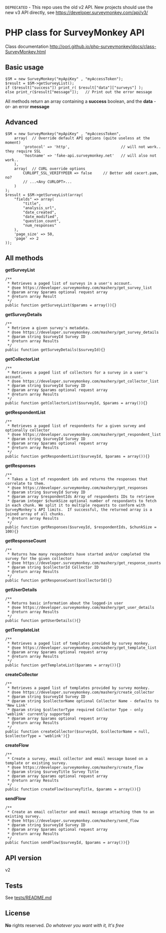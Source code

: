 `DEPRECATED` - This repo uses the old v2 API. New projects should use the new v3 API directly, see https://developer.surveymonkey.com/api/v3/

PHP class for SurveyMonkey API
==============================


Class documentation
http://oori.github.io/php-surveymonkey/docs/class-SurveyMonkey.html


Basic usage
----
```
$SM = new SurveyMonkey("myApiKey" , "myAccessToken");
$result = $SM->getSurveyList();
if ($result["success"]) print_r( $result["data"]["surveys"] );
else print_r($result["message"]);   // Print out the error message
```

All methods return an array containing a **success** boolean, and the **data** -or- an error **message**

Advanced
----
```
$SM = new SurveyMonkey("myApiKey" , "myAccessToken",
    array(  // Override default API options (quite useless at the moment)
        'protocol' => 'http',                       // will not work.. they require SSL
        'hostname' => 'fake-api.surveymonkey.net'   // will also not work..
    ),
    array(  // CURL override options
        CURLOPT_SSL_VERIFYPEER => false     // Better add cacert.pam, no?
        // ...<Any CURLOPT>...
    )
);
$result = $SM->getSurveyList(array(
    "fields" => array(
        "title",
        "analysis_url",
        "date_created",
        "date_modified",
        "question_count",
        "num_responses"
    ),
    'page_size' => 50,
    'page' => 2
));
```

All methods
----

**getSurveyList**
```
/**
 * Retrieves a paged list of surveys in a user's account.
 * @see https://developer.surveymonkey.com/mashery/get_survey_list
 * @param array $params optional request array
 * @return array Result
 */
public function getSurveyList($params = array()){}
```

**getSurveyDetails**
```
/**
 * Retrieve a given survey's metadata.
 * @see https://developer.surveymonkey.com/mashery/get_survey_details
 * @param string $surveyId Survey ID
 * @return array Results
 */
public function getSurveyDetails($surveyId){}
```

**getCollectorList**
```
/**
 * Retrieves a paged list of collectors for a survey in a user's account.
 * @see https://developer.surveymonkey.com/mashery/get_collector_list
 * @param string $surveyId Survey ID
 * @param array $params optional request array
 * @return array Results
 */
public function getCollectorList($surveyId, $params = array()){}
```

**getRespondentList**
```
/**
 * Retrieves a paged list of respondents for a given survey and optionally collector
 * @see https://developer.surveymonkey.com/mashery/get_respondent_list
 * @param string $surveyId Survey ID
 * @param array $params optional request array
 * @return array Results
 */
public function getRespondentList($surveyId, $params = array()){}
```

**getResponses**
```
/**
 * Takes a list of respondent ids and returns the responses that correlate to them.
 * @see https://developer.surveymonkey.com/mashery/get_responses
 * @param string $surveyId Survey ID
 * @param array $respondentIds Array of respondents IDs to retrieve
 * @param integer $chunkSize optional number of respondants to fetch in each chunk. We split it to multiple requests to conform with SurveyMonkey's API limits.  If successful, the returned array is a joined array of all chunks.
 * @return array Results
 */
public function getResponses($surveyId, $respondentIds, $chunkSize = 100){}
```

**getResponseCount**
```
/**
 * Returns how many respondents have started and/or completed the survey for the given collector
 * @see https://developer.surveymonkey.com/mashery/get_response_counts
 * @param string $collectorId Collector ID
 * @return array Results
 */
public function getResponseCount($collectorId){}
```

**getUserDetails**
```
/**
 * Returns basic information about the logged-in user
 * @see https://developer.surveymonkey.com/mashery/get_user_details
 * @return array Results
 */
public function getUserDetails(){}
```

**getTemplateList**
```
/**
 * Retrieves a paged list of templates provided by survey monkey.
 * @see https://developer.surveymonkey.com/mashery/get_template_list
 * @param array $params optional request array
 * @return array Results
 */
public function getTemplateList($params = array()){}
```

**createCollector**
```
/**
 * Retrieves a paged list of templates provided by survey monkey.
 * @see https://developer.surveymonkey.com/mashery/create_collector
 * @param string $surveyId Survey ID
 * @param string $collectorName optional Collector Name - defaults to 'New Link'
 * @param string $collectorType required Collector Type - only 'weblink' currently supported
 * @param array $params optional request array
 * @return array Results
 */
public function createCollector($surveyId, $collectorName = null, $collectorType = 'weblink'){}
```

**createFlow**
```
/**
 * Create a survey, email collector and email message based on a template or existing survey.
 * @see https://developer.surveymonkey.com/mashery/create_flow
 * @param string $surveyTitle Survey Title
 * @param array $params optional request array
 * @return array Results
 */
public function createFlow($surveyTitle, $params = array()){}
```

**sendFlow**
```
/**
 * Create an email collector and email message attaching them to an existing survey.
 * @see https://developer.surveymonkey.com/mashery/send_flow
 * @param string $surveyId Survey ID
 * @param array $params optional request array
 * @return array Results
 */
public function sendFlow($surveyId, $params = array()){}
```

API version
-----------
v2


Tests
-----
See <a href="tests/README.md">tests/README.md</a>


License
----
**No** rights reserved.
*Do whatever you want with it,  It's free*
